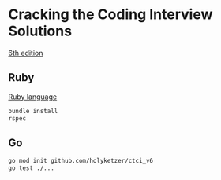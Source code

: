 # Cracking the Coding Interview Solutions

[6th edition](https://www.amazon.com/Cracking-Coding-Interview-Programming-Questions/dp/0984782850)

## Ruby

[Ruby language](https://www.ruby-lang.org/)

```sh
bundle install
rspec
```

## Go

```sh
go mod init github.com/holyketzer/ctci_v6
go test ./...
```

